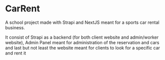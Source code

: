 # CarRent
A school project made with Strapi and NextJS meant for a sports car rental business.

It consist of Strapi as a backend (for both client website and admin/worker website), Admin Panel meant for administration of the reservation and cars and last but not least the website meant for clients to look for a specific car and rent it
